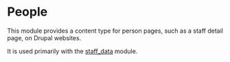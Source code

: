 # People

This module provides a content type for person pages, such as a staff detail page, on Drupal websites.

It is used primarily with the [staff_data](https://github.com/NCAR/staff_data) module.
